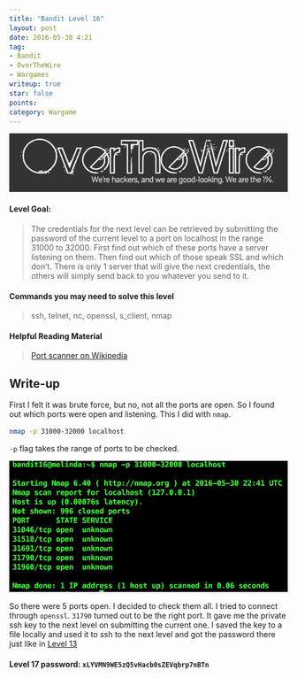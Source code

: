 ```yaml
---
title: "Bandit Level 16"
layout: post
date: 2016-05-30 4:21
tag:
- Bandit
- OverTheWire
- Wargames
writeup: true
star: false
points:
category: Wargame
---
```


![OverTheWire logo](/assets/images/OverTheWire/logo.png)

#### Level Goal:

>The credentials for the next level can be retrieved by submitting the password of the current level to a port on localhost in the range 31000 to 32000. First find out which of these ports have a server listening on them. Then find out which of those speak SSL and which don’t. There is only 1 server that will give the next credentials, the others will simply send back to you whatever you send to it.

#### Commands you may need to solve this level

>ssh, telnet, nc, openssl, s_client, nmap

#### Helpful Reading Material

>[Port scanner on Wikipedia](http://en.wikipedia.org/wiki/Port_scanner)

## Write-up

First I felt it was brute force, but no, not all the ports are open. So I found out which ports were open and listening. This I did with `nmap`.

~~~bash
nmap -p 31000-32000 localhost
~~~

`-p` flag takes the range of ports to be checked.

![nmap output](/assets/images/OverTheWire/Bandit/nmap_output.png)

So there were 5 ports open. I decided to check them all. I tried to connect through `openssl`. `31790` turned out to be the right port. It gave me the private ssh key to the next level on submitting the current one. I saved the key to a file locally and used it to ssh to the next level and got the password there just like in [Level 13](../level13/)

#### Level 17 password: `xLYVMN9WE5zQ5vHacb0sZEVqbrp7nBTn`
